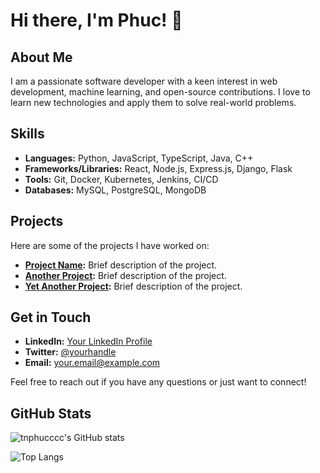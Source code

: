 # Hi there, I'm Phuc! 👋

## About Me

I am a passionate software developer with a keen interest in web development, machine learning, and open-source contributions. I love to learn new technologies and apply them to solve real-world problems.

## Skills

- **Languages:** Python, JavaScript, TypeScript, Java, C++
- **Frameworks/Libraries:** React, Node.js, Express.js, Django, Flask
- **Tools:** Git, Docker, Kubernetes, Jenkins, CI/CD
- **Databases:** MySQL, PostgreSQL, MongoDB

## Projects

Here are some of the projects I have worked on:

- **[Project Name](https://github.com/tnphucccc/project-name):** Brief description of the project.
- **[Another Project](https://github.com/tnphucccc/another-project):** Brief description of the project.
- **[Yet Another Project](https://github.com/tnphucccc/yet-another-project):** Brief description of the project.

## Get in Touch

- **LinkedIn:** [Your LinkedIn Profile](https://www.linkedin.com/in/your-profile)
- **Twitter:** [@yourhandle](https://twitter.com/yourhandle)
- **Email:** your.email@example.com

Feel free to reach out if you have any questions or just want to connect!

## GitHub Stats

![tnphucccc's GitHub stats](https://github-readme-stats.vercel.app/api?username=tnphucccc&show_icons=true&theme=radical)

![Top Langs](https://github-readme-stats.vercel.app/api/top-langs/?username=tnphucccc&layout=compact&theme=radical)


<!--
**tnphucccc/tnphucccc** is a ✨ _special_ ✨ repository because its `README.md` (this file) appears on your GitHub profile.

Here are some ideas to get you started:

- 🔭 I’m currently working on ...
- 🌱 I’m currently learning ...
- 👯 I’m looking to collaborate on ...
- 🤔 I’m looking for help with ...
- 💬 Ask me about ...
- 📫 How to reach me: ...
- 😄 Pronouns: ...
- ⚡ Fun fact: ...
-->
